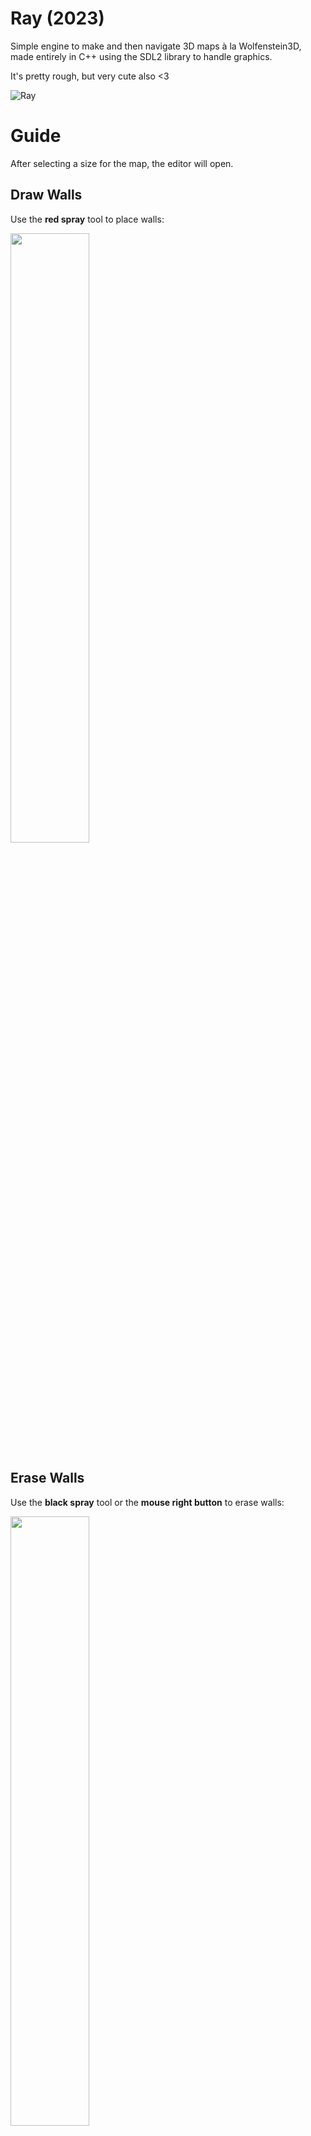 # Ray (2023)
Simple engine to make and then navigate 3D maps à la Wolfenstein3D, made entirely in C++ using the SDL2 library to handle graphics.

It's pretty rough, but very cute also <3

![Ray](https://user-images.githubusercontent.com/95633668/236510960-177c5dd1-4c86-47d4-941d-655a027ba7be.png)

# Guide
After selecting a size for the map, the editor will open.
## Draw Walls
Use the **red spray** tool to place walls:

<img src="https://user-images.githubusercontent.com/95633668/236492963-d5856c89-7ddc-4e4d-a353-6ce67801af7e.gif" width=50% height=50%>

## Erase Walls
Use the **black spray** tool or the **mouse right button** to erase walls:

<img src="https://user-images.githubusercontent.com/95633668/236494717-5a2de2dc-17df-4705-82b2-bd55f94d35d6.gif" width=50% height=50%>

## A Place to Start
Use the **green spray** tool to set an initial position for the navigation.

This is mandatory, the rendering of the map will not start without it.

<img src="https://user-images.githubusercontent.com/95633668/236495370-fe336c0a-fc18-4952-91ec-8bc3119b7977.gif" width=50% height=50%>

## Start Navigation
Finally, click on the **START** button and enjoy a nice walk through the map you've just drawn!

<img src="https://user-images.githubusercontent.com/95633668/236495700-05551006-9bf2-4922-8dd8-633f55bb5cdd.gif" width=50% height=50%>

## Navigation
Use **W**, **A**, **S** and **D** to move and the **left** and **right arrow keys** to rotate.
## Exit
Press **ESC** to exit anytime
# Plans for future implementations
I'd like to add:
- A save/load system for the maps
- Mouse controlled rotation during navigation
- The possibility to place walls of different colors
- A loading system for external textures to use as walls or sprites
- A way to set movement patterns for the sprites
- Wait, is this becoming a game engine project?
- I really hope not, it would be exhausting and dreadfully time consuming...
